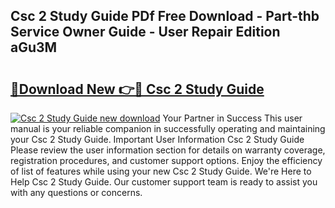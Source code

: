 ## Csc 2 Study Guide PDf Free Download - Part-thb Service Owner Guide - User Repair Edition aGu3M

# <h2><a href="http://bc48860.oget.top/?id=Csc+2+Study+Guide">🔗Download New 👉🔴 Csc 2 Study Guide</a></h2>

[![Csc 2 Study Guide new download](https://i.imgur.com/5g1atiW.png)](http://bc48860.oget.top/?id=Csc+2+Study+Guide)
Your Partner in Success This user manual is your reliable companion in successfully operating and maintaining your Csc 2 Study Guide. Important User Information Csc 2 Study Guide Please review the user information section for details on warranty coverage, registration procedures, and customer support options. Enjoy the efficiency of list of features while using your new Csc 2 Study Guide. We're Here to Help Csc 2 Study Guide. Our customer support team is ready to assist you with any questions or concerns.
